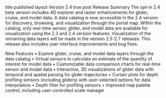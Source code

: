 
title	published	layout
Version 2.4
true
post
Release Summary
The opt-in 2.4 beta version includes 4D explorer and raster enhancements for glider, cruise, and model data. A data catalog is now accessible in the 2.4 version for discovery, browsing, and visualization through the portal map. Within the catalog, only real-time sensor, glider, and model data are available for visualization using the 2.3 and 2.4 version features. Visualization of the remaining data layers will be made in the version 2.5-2.7 releases. This release also includes user interface improvements and bug fixes.

New Features
•	Explore glider, cruise, and model data layers through the data catalog
•	Virtual sensors to calculate an estimate of the quantity of interest for model data 
•	Customizable data comparison charts for real-time sensor and model data
•	Interactive, 3D visualizations of glider data with temporal and spatial parsing for glider trajectories
•	Curtain plots for depth profiling sensors (including gliders) with user-selected options for data interpolation
•	Depth filter for profiling sensors
•	Improved map palette control, including user-controlled scale manager
